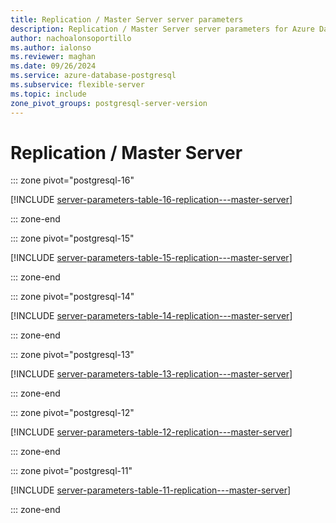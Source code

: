 ```yaml
---
title: Replication / Master Server server parameters
description: Replication / Master Server server parameters for Azure Database for PostgreSQL - Flexible Server.
author: nachoalonsoportillo
ms.author: ialonso
ms.reviewer: maghan
ms.date: 09/26/2024
ms.service: azure-database-postgresql
ms.subservice: flexible-server
ms.topic: include
zone_pivot_groups: postgresql-server-version
---
```

# Replication / Master Server


::: zone pivot="postgresql-16"

[!INCLUDE [server-parameters-table-16-replication---master-server](./includes/server-parameters-table-16-replication---master-server.md)]

::: zone-end


::: zone pivot="postgresql-15"

[!INCLUDE [server-parameters-table-15-replication---master-server](./includes/server-parameters-table-15-replication---master-server.md)]

::: zone-end


::: zone pivot="postgresql-14"

[!INCLUDE [server-parameters-table-14-replication---master-server](./includes/server-parameters-table-14-replication---master-server.md)]

::: zone-end


::: zone pivot="postgresql-13"

[!INCLUDE [server-parameters-table-13-replication---master-server](./includes/server-parameters-table-13-replication---master-server.md)]

::: zone-end


::: zone pivot="postgresql-12"

[!INCLUDE [server-parameters-table-12-replication---master-server](./includes/server-parameters-table-12-replication---master-server.md)]

::: zone-end


::: zone pivot="postgresql-11"

[!INCLUDE [server-parameters-table-11-replication---master-server](./includes/server-parameters-table-11-replication---master-server.md)]

::: zone-end


